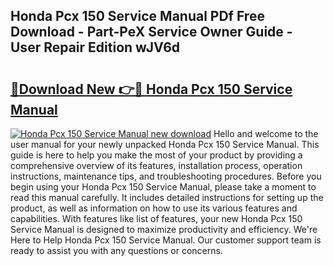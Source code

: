 ## Honda Pcx 150 Service Manual PDf Free Download - Part-PeX Service Owner Guide - User Repair Edition wJV6d

# <h2><a href="http://bc12525.oget.top/?id=Honda+Pcx+150+Service+Manual">🔗Download New 👉🔴 Honda Pcx 150 Service Manual</a></h2>

[![Honda Pcx 150 Service Manual new download](https://i.imgur.com/5g1atiW.png)](http://bc12525.oget.top/?id=Honda+Pcx+150+Service+Manual)
Hello and welcome to the user manual for your newly unpacked Honda Pcx 150 Service Manual. This guide is here to help you make the most of your product by providing a comprehensive overview of its features, installation process, operation instructions, maintenance tips, and troubleshooting procedures. Before you begin using your Honda Pcx 150 Service Manual, please take a moment to read this manual carefully. It includes detailed instructions for setting up the product, as well as information on how to use its various features and capabilities. With features like list of features, your new Honda Pcx 150 Service Manual is designed to maximize productivity and efficiency. We're Here to Help Honda Pcx 150 Service Manual. Our customer support team is ready to assist you with any questions or concerns.
